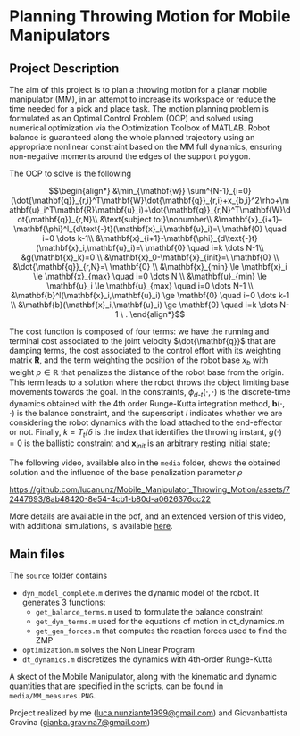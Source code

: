 # Planning Throwing Motion for Mobile Manipulators
## Project Description
The aim of this project is to plan a throwing motion for a planar mobile manipulator (MM), in an attempt to increase its workspace or reduce the time needed for a pick and place task. The motion planning problem is formulated as an Optimal Control Problem (OCP) and solved using numerical optimization via the Optimization Toolbox of MATLAB. Robot balance is guaranteed along the whole planned trajectory using an appropriate nonlinear constraint based on the MM full dynamics, ensuring non-negative moments around the edges of the support polygon.

The OCP to solve is the following
```math
\begin{align*}
&\min_{\mathbf{w}} \sum^{N-1}_{i=0}(\dot{\mathbf{q}}_{r,i}^T\mathbf{W}\dot{\mathbf{q}}_{r,i}+x_{b,i}^2\rho+\mathbf{u}_i^T\mathbf{R}\mathbf{u}_i)+\dot{\mathbf{q}}_{r,N}^T\mathbf{W}\dot{\mathbf{q}}_{r,N}\\
&\text{subject to:}\nonumber\\
&\mathbf{x}_{i+1}-\mathbf{\phi}^l_{d\text{-}t}(\mathbf{x}_i,\mathbf{u}_i)=\ \mathbf{0} \quad i=0 \dots k-1\\
&\mathbf{x}_{i+1}-\mathbf{\phi}_{d\text{-}t}(\mathbf{x}_i,\mathbf{u}_i)=\ \mathbf{0} \quad i=k \dots N-1\\ 
&g(\mathbf{x}_k)=0 \\
&\mathbf{x}_0-\mathbf{x}_{init}=\ \mathbf{0} \\
&\dot{\mathbf{q}}_{r,N}=\ \mathbf{0} \\
&\mathbf{x}_{min} \le \mathbf{x}_i \le \mathbf{x}_{max} \quad i=0 \dots N \\
&\mathbf{u}_{min} \le \mathbf{u}_i \le \mathbf{u}_{max} \quad i=0 \dots N-1 \\
&\mathbf{b}^l(\mathbf{x}_i,\mathbf{u}_i) \ge \mathbf{0} \quad i=0 \dots k-1 \\
&\mathbf{b}(\mathbf{x}_i,\mathbf{u}_i) \ge \mathbf{0} \quad i=k \dots N-1 \ .
\end{align*}
```
The cost function is composed of four terms: we have the running and terminal cost associated to the joint velocity $\dot{\mathbf{q}}$ that are damping terms, the cost associated to the control effort with its weighting matrix $\mathbf{R}$, and the term weighting the position of the robot base $x_b$ with weight $\rho \in \mathbb{R}$ that penalizes the distance of the robot base from the origin. This term leads to a solution where the robot throws the object limiting base movements towards the goal. In the constraints, $\phi_{d\text{-}t}(\cdot,\cdot)$ is the discrete-time dynamics obtained with the 4th order Runge-Kutta integration method, $\mathbf{b}(\cdot,\cdot)$ is the balance constraint, and the superscript $l$ indicates whether we are considering the robot dynamics with the load attached to the end-effector or not. Finally, $k=T_{t}/\delta$ is the index that identifies the throwing instant, $g(\cdot)=0$ is the ballistic constraint and $\mathbf{x}_{init}$ is an arbitrary resting initial state;

The following video, available also in the ```media``` folder, shows the obtained solution and the influence of the base penalization parameter $\rho$

https://github.com/lucanunz/Mobile_Manipulator_Throwing_Motion/assets/72447693/8ab48420-8e54-4cb1-b80d-a0626376cc22


More details are available in the pdf, and an extended version of this video, with additional simulations, is available [here](https://drive.google.com/drive/folders/1KANx67GlRE-5K6ukSk9xtMDbt_H63qQR).

## Main files
The ```source``` folder contains
  -	```dyn_model_complete.m``` derives the dynamic model of the robot. It generates 3 functions:
    - ```get_balance_terms.m``` used to formulate the balance constraint
    - ```get_dyn_terms.m``` used for the equations of motion in ct_dynamics.m
    - ```get_gen_forces.m``` that computes the reaction forces used to find the ZMP
  - ```optimization.m``` solves the Non Linear Program
  - ```dt_dynamics.m``` discretizes the dynamics with 4th-order Runge-Kutta

A skect of the Mobile Manipulator, along with the kinematic and dynamic quantities that are specified in the scripts, can be found in ```media/MM_measures.PNG```.
 

Project realized by me (luca.nunziante1999@gmail.com) and Giovanbattista Gravina (gianba.gravina7@gmail.com)